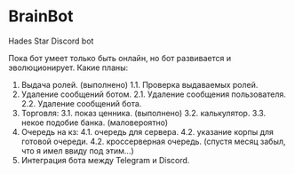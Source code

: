 # BrainBot
Hades Star Discord bot

Пока бот умеет только быть онлайн, но бот развивается и эволюционирует.
Какие планы:
1. Выдача ролей. (выполнено)
 1.1. Проверка выдаваемых ролей.
2. Удаление сообщений ботом.
 2.1. Удаление сообщения пользователя.
 2.2. Удаление сообщений бота.
3. Торговля:
 3.1. показ ценника. (выполнено)
 3.2. калькулятор.
 3.3. некое подобие банка. (маловероятно)
4. Очередь на кз:
 4.1. очередь для сервера.
 4.2. указание корпы для готовой очереди.
 4.2. кроссерверная очередь. (спустя месяц забыл, что я имел ввиду под этим...)
5. Интеграция бота между Telegram и Discord.
